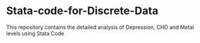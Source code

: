 # Stata-code-for-Discrete-Data
This repository contains the detailed analysis of Depression, CHD and Metal levels using Stata Code
